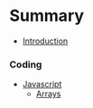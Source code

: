 # Summary

* [Introduction](README.md)

### Coding

* [Javascript](javscript/README.md)
  * [Arrays](javscript/arrays.md)
